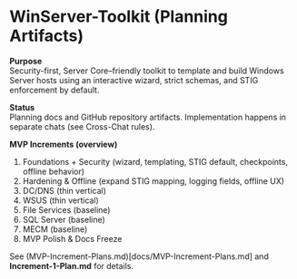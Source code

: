 # WinServer-Toolkit (Planning Artifacts)

**Purpose**  
Security-first, Server Core–friendly toolkit to template and build Windows Server hosts using an interactive wizard, strict schemas, and STIG enforcement by default.

**Status**  
Planning docs and GitHub repository artifacts. Implementation happens in separate chats (see Cross-Chat rules).

**MVP Increments (overview)**  
1. Foundations + Security (wizard, templating, STIG default, checkpoints, offline behavior)  
2. Hardening & Offline (expand STIG mapping, logging fields, offline UX)  
3. DC/DNS (thin vertical)  
4. WSUS (thin vertical)  
5. File Services (baseline)  
6. SQL Server (baseline)  
7. MECM (baseline)  
8. MVP Polish & Docs Freeze

See (MVP-Increment-Plans.md)[docs/MVP-Increment-Plans.md] and **Increment-1-Plan.md** for details.
